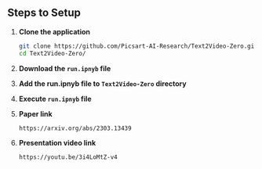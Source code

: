 ## Steps to Setup

1. **Clone the application**

	```bash
	git clone https://github.com/Picsart-AI-Research/Text2Video-Zero.git
	cd Text2Video-Zero/
	```

2. **Download the `run.ipnyb` file**


3. **Add the run.ipnyb file to `Text2Video-Zero` directory**


4. **Execute `run.ipnyb` file**


4. **Paper link**

	```bash
	https://arxiv.org/abs/2303.13439
	```

5. **Presentation video link**

	```bash
	https://youtu.be/3i4LoMtZ-v4
	```
	
	
